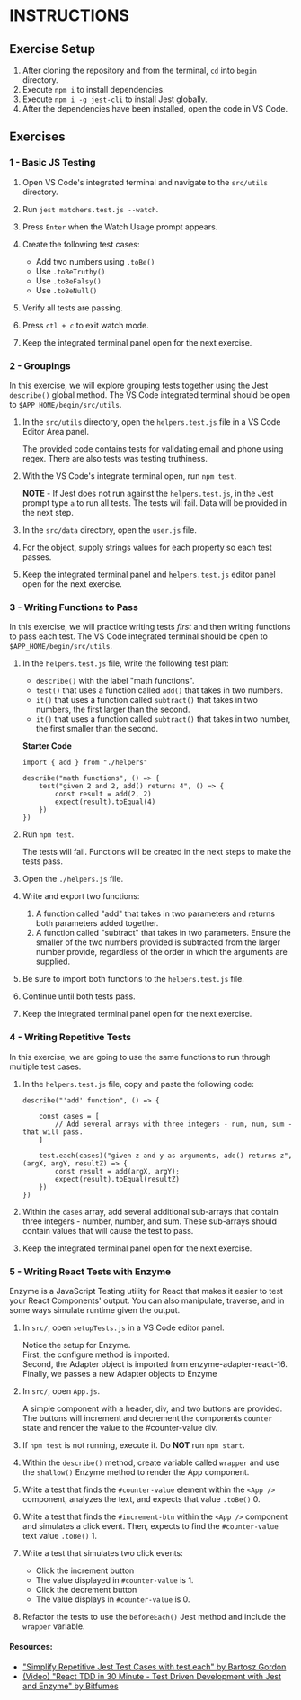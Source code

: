 # INSTRUCTIONS

## Exercise Setup

1. After cloning the repository and from the terminal, `cd` into `begin` directory.
2. Execute `npm i` to install dependencies.
3. Execute `npm i -g jest-cli` to install Jest globally.
4. After the dependencies have been installed, open the code in VS Code.

## Exercises

### 1 - Basic JS Testing

1. Open VS Code's integrated terminal and navigate to the `src/utils` directory.

2. Run `jest matchers.test.js --watch`.

3. Press `Enter` when the Watch Usage prompt appears.

4. Create the following test cases:

    - Add two numbers using `.toBe()`
    - Use `.toBeTruthy()`
    - Use `.toBeFalsy()`
    - Use `.toBeNull()`

5. Verify all tests are passing.

6. Press `ctl + c` to exit watch mode.

7. Keep the integrated terminal panel open for the next exercise.

### 2 - Groupings

In this exercise, we will explore grouping tests together using the Jest `describe()` global method. The VS Code integrated terminal should be open to `$APP_HOME/begin/src/utils`.

1. In the `src/utils` directory, open the `helpers.test.js` file in a VS Code Editor Area panel.

    The provided code contains tests for validating email and phone using regex. There are also tests was testing truthiness.

2. With the VS Code's integrate terminal open, run `npm test`.

    **NOTE** - If Jest does not run against the `helpers.test.js`, in the Jest prompt type `a` to run all tests.
    The tests will fail. Data will be provided in the next step.

3. In the `src/data` directory, open the `user.js` file.

4. For the object, supply strings values for each property so each test passes.

5. Keep the integrated terminal panel and `helpers.test.js` editor panel open for the next exercise.

### 3 - Writing Functions to Pass

In this exercise, we will practice writing tests _first_ and then writing functions to pass each test. The VS Code integrated terminal should be open to `$APP_HOME/begin/src/utils`.

1. In the `helpers.test.js` file, write the following test plan:

    - `describe()` with the label "math functions".
    - `test()` that uses a function called `add()` that takes in two numbers.
    - `it()` that uses a function called `subtract()` that takes in two numbers, the first larger than the second.
    - `it()` that uses a function called `subtract()` that takes in two number, the first smaller than the second.

    **Starter Code**

    ```
    import { add } from "./helpers"

    describe("math functions", () => {
        test("given 2 and 2, add() returns 4", () => {
            const result = add(2, 2)
            expect(result).toEqual(4)
        })
    })
    ```

2. Run `npm test`.

    The tests will fail. Functions will be created in the next steps to make the tests pass.

3. Open the `./helpers.js` file.

4. Write and export two functions:

    1. A function called "add" that takes in two parameters and returns both parameters added together.
    2. A function called "subtract" that takes in two parameters. Ensure the smaller of the two numbers provided is subtracted from the larger number provide, regardless of the order in which the arguments are supplied.

5. Be sure to import both functions to the `helpers.test.js` file.

6. Continue until both tests pass.

7. Keep the integrated terminal panel open for the next exercise.

### 4 - Writing Repetitive Tests

In this exercise, we are going to use the same functions to run through multiple test cases.

1. In the `helpers.test.js` file, copy and paste the following code:

    ```
    describe("'add' function", () => {

        const cases = [
            // Add several arrays with three integers - num, num, sum - that will pass.
        ]

        test.each(cases)("given z and y as arguments, add() returns z", (argX, argY, resultZ) => {
            const result = add(argX, argY);
            expect(result).toEqual(resultZ)
        })
    })
    ```

2. Within the `cases` array, add several additional sub-arrays that contain three integers - number, number, and sum. These sub-arrays should contain values that will cause the test to pass.

3. Keep the integrated terminal panel open for the next exercise.

### 5 - Writing React Tests with Enzyme

Enzyme is a JavaScript Testing utility for React that makes it easier to test your React Components' output. You can also manipulate, traverse, and in some ways simulate runtime given the output.

1. In `src/`, open `setupTests.js` in a VS Code editor panel.

    Notice the setup for Enzyme.  
    First, the configure method is imported.  
    Second, the Adapter object is imported from enzyme-adapter-react-16.  
    Finally, we passes a new Adapter objects to Enzyme

2. In `src/`, open `App.js`.

    A simple component with a header, div, and two buttons are provided. The buttons will increment and decrement the components `counter` state and render the value to the #counter-value div.

3. If `npm test` is not running, execute it. Do **NOT** run `npm start`.

4. Within the `describe()` method, create variable called `wrapper` and use the `shallow()` Enzyme method to render the App component.

5. Write a test that finds the `#counter-value` element within the `<App />` component, analyzes the text, and expects that value `.toBe()` 0.

6. Write a test that finds the `#increment-btn` within the `<App />` component and simulates a click event. Then, expects to find the `#counter-value` text value `.toBe()` 1.

7. Write a test that simulates two click events:

    - Click the increment button
    - The value displayed in `#counter-value` is 1.
    - Click the decrement button
    - The value displays in `#counter-value` is 0.

8. Refactor the tests to use the `beforeEach()` Jest method and include the `wrapper` variable.

#### Resources:

-   ["Simplify Repetitive Jest Test Cases with test.each" by Bartosz Gordon](https://dev.to/bgord/simplify-repetitive-jest-test-cases-with-test-each-310m)
-   [(Video) "React TDD in 30 Minute - Test Driven Development with Jest and Enzyme" by Bitfumes](youtube.com/watch?v=-bmdf1oATQo)
